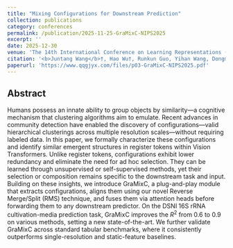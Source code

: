 ```yaml
---
title: "Mixing Configurations for Downstream Prediction"
collection: publications
category: conferences
permalink: /publication/2025-11-25-GraMixC-NIPS2025
excerpt: ''
date: 2025-12-30
venue: 'The 14th International Conference on Learning Representations (ICLR 2026, under review)'
citation: '<b>Juntang Wang</b>†, Hao Wu†, Runkun Guo, Yihan Wang, Dongmian Zou, Shixin Xu (2025). &quot;Mixing Configurations for Downstream Prediction.&quot; <i>The 14th International Conference on Learning Representations (ICLR 2026, under review)</i>. Availabe at: <a href="https://arxiv.org/abs/2510.19248">https://arxiv.org/abs/2510.19248</a>'
paperurl: 'https://www.qqgjyx.com/files/p03-GraMixC-NIPS2025.pdf'
---
```


## Abstract

Humans possess an innate ability to group objects by similarity—a cognitive mechanism that clustering algorithms aim to emulate. Recent advances in community detection have enabled the discovery of configurations—valid hierarchical clusterings across multiple resolution scales—without requiring labeled data. In this paper, we formally characterize these configurations and identify similar emergent structures in register tokens within Vision Transformers. Unlike register tokens, configurations exhibit lower redundancy and eliminate the need for ad hoc selection. They can be learned through unsupervised or self-supervised methods, yet their selection or composition remains specific to the downstream task and input. Building on these insights, we introduce GraMixC, a plug-and-play module that extracts configurations, aligns them using our novel Reverse Merge/Split (RMS) technique, and fuses them via attention heads before forwarding them to any downstream predictor. On the DSNI 16S rRNA cultivation-media prediction task, GraMixC improves the $R^2$ from 0.6 to 0.9 on various methods, setting a new state-of-the-art. We further validate GraMixC across standard tabular benchmarks, where it consistently outperforms single-resolution and static-feature baselines.
